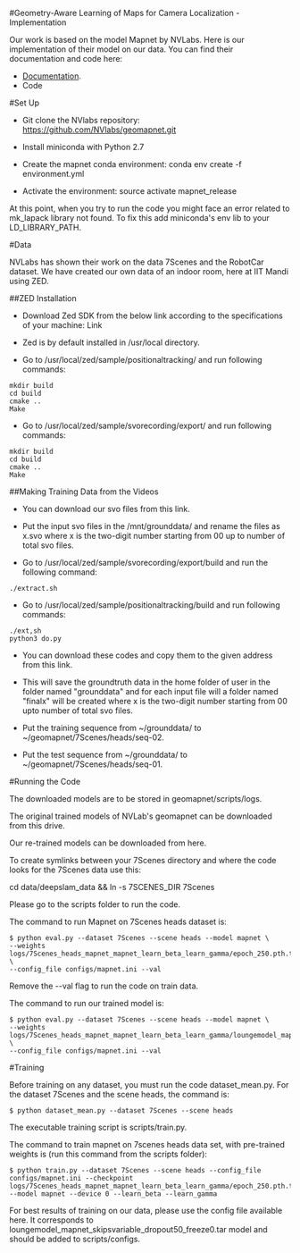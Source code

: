 #Geometry-Aware Learning of Maps for Camera Localization - Implementation

Our work is based on the model Mapnet by NVLabs. Here is our implementation of their model on our data. You can find their documentation and code here: 
- [Documentation]().
- Code 

#Set Up
- Git clone the NVlabs repository: https://github.com/NVlabs/geomapnet.git 

- Install miniconda with Python 2.7 

- Create the mapnet conda environment: conda env create -f environment.yml 

- Activate the environment: source activate mapnet_release 

At this point, when you try to run the code you might face an error related to mk_lapack library not found. To fix this add miniconda's env lib to your LD_LIBRARY_PATH. 

#Data

NVLabs has shown their work on the data 7Scenes and the RobotCar dataset. We have created our own data of an indoor room, here at IIT Mandi using ZED.

##ZED Installation
- Download Zed SDK from the below link according to the specifications of your machine: Link 

- Zed is by default installed in /usr/local directory. 

- Go to /usr/local/zed/sample/positionaltracking/ and run following commands: 
```
mkdir build 
cd build 
cmake .. 
Make
``` 

- Go to /usr/local/zed/sample/svorecording/export/ and run following commands: 

```
mkdir build
cd build
cmake ..
Make
```
##Making Training Data from the Videos
- You can download our svo files from this link. 

- Put the input svo files in the /mnt/grounddata/ and rename the files as x.svo where x is the two-digit number starting from 00 up to number of total svo files. 

- Go to /usr/local/zed/sample/svorecording/export/build and run the following command: 

```
./extract.sh 
```

- Go to /usr/local/zed/sample/positionaltracking/build and run following commands: 

```
./ext,sh
python3 do.py
```

- You can download these codes and copy them to the given address from this link. 

- This will save the groundtruth data in the home folder of user in the folder named  "grounddata" and for each input file will a folder named "finalx" will be created where x is the two-digit number starting from 00 upto number of total svo files. 

- Put the training sequence from ~/grounddata/ to ~/geomapnet/7Scenes/heads/seq-02.  

- Put the test sequence from ~/grounddata/ to ~/geomapnet/7Scenes/heads/seq-01.

#Running the Code

The downloaded models are to be stored in geomapnet/scripts/logs. 

The original trained models of NVLab's geomapnet can be downloaded from this drive. 

Our re-trained models can be downloaded from here. 

To create symlinks between your 7Scenes directory and where the code looks for the 7Scenes data use this: 

cd data/deepslam_data && ln -s 7SCENES_DIR 7Scenes  

Please go to the scripts folder to run the code. 

The command to run Mapnet on 7Scenes heads dataset is:  

```
$ python eval.py --dataset 7Scenes --scene heads --model mapnet \
--weights logs/7Scenes_heads_mapnet_mapnet_learn_beta_learn_gamma/epoch_250.pth.tar \
--config_file configs/mapnet.ini --val 
```

Remove the --val flag to run the code on train data. 

The command to run our trained model is: 
```
$ python eval.py --dataset 7Scenes --scene heads --model mapnet \ 
--weights logs/7Scenes_heads_mapnet_mapnet_learn_beta_learn_gamma/loungemodel_mapnet_skips15_freeze0.tar \ 
--config_file configs/mapnet.ini --val 
```

#Training

Before training on any dataset, you must run the code dataset_mean.py. For the dataset 7Scenes and the scene heads, the command is: 

```
$ python dataset_mean.py --dataset 7Scenes --scene heads 
```

The executable training script is scripts/train.py. 

The command to train mapnet on 7scenes heads data set, with pre-trained weights is (run this command from the scripts folder): 

```
$ python train.py --dataset 7Scenes --scene heads --config_file configs/mapnet.ini --checkpoint logs/7Scenes_heads_mapnet_mapnet_learn_beta_learn_gamma/epoch_250.pth.tar --model mapnet --device 0 --learn_beta --learn_gamma 
``` 

For best results of training on our data, please use the config file available here. It corresponds to loungemodel_mapnet_skipsvariable_dropout50_freeze0.tar model and should be added to scripts/configs. 

